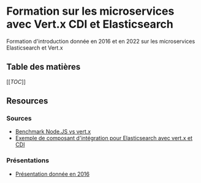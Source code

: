 # Formation sur les microservices avec Vert.x CDI et Elasticsearch

Formation d'introduction donnée en 2016 et en 2022 sur les microservices Elasticsearch et Vert.x

## Table des matières

[[_TOC_]]

## Resources

### Sources

* [Benchmark Node.JS vs vert.x](benchmark)
* [Exemple de composant d'intégration pour Elasticsearch avec vert.x et CDI](elasticsearch-example)

### Présentations

* [Présentation donnée en 2016](./slides/presentation_18_02_2016.pdf)
